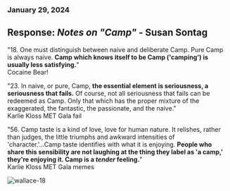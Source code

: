 ### January 29, 2024
## Response: *Notes on "Camp"* - Susan Sontag

<!--Possible numbers to respond to?

5. "And movie criticism (like lists of "The 10 Best Bad Movies I Have Seen") is probably the greatest popularizer of Camp taste today, because most people still go to the movies in a high-spirited and unpretentious way." (p. 3)
  Reminds me of Watch Mojo lists and tangentially, Burger King Foot Lettuce meme.

4. "Random examples of items which are part of the canon of Camp:...The Brown Derby retraurant on Sunset Boulevard in LA..." (p. 2)
  Reminds me of the big chair in Door County.

18. "One must distinguish between naive and deliberate Camp. Pure Camp is always naive. Camp which knows itself to be Camp ('camping') is usually less satisfying."
  Cocaine Bear!

23. "In naive, or pure, Camp, the essential element is seriousness, a seriousness that fails. Of course, not all seriousness that fails can be redeemed as Camp. Only that which has the proper mixture of the exaggerated, the fantastic, the passionate, and the naive."
&
24. "When something is just bad (rather than Camp), it's often because it is too mediocre in its ambition. The artist hasn't attempted to do anything really outlandish. ('It's too much,' 'It's too fantastic,' 'It's not to be believed,' are standard phrases of Camp enthusiasm.)"
  Reminds me of the Karlie Kloss MET Gala meme. (Both 23 & 24)

56. "Camp taste is a kind of love, love for human nature. It relishes, rather than judges, the little triumphs and awkward intensities of 'character.'...Camp taste identifies with what it is enjoying. People who share this sensibility are not laughing at the thing they label as 'a camp,' they're enjoying it. Camp is a *tender* feeling."
  Response to Karlie Kloss MET Gala meme.

-->

"18. One must distinguish between naive and deliberate Camp. Pure Camp is always naive. **Camp which knows itself to be Camp ('camping') is usually less satisfying.**"  
  Cocaine Bear! 

"23. In naive, or pure, Camp, **the essential element is seriousness, a seriousness that fails.** Of course, not all seriousness that fails can be redeemed as Camp. Only that which has the proper mixture of the exaggerated, the fantastic, the passionate, and the naive."  
  Karlie Kloss MET Gala fail

"56. Camp taste is a kind of love, love for human nature. It relishes, rather than judges, the little triumphs and awkward intensities of 'character.'...Camp taste identifies with what it is enjoying. **People who share this sensibility are not laughing at the thing they label as 'a camp,' they're enjoying it. Camp is a *tender* feeling.**"  
  Karlie Kloss MET Gala memes

![wallace-18](https://github.com/rwalla3/IDEA_322_responses/assets/157409525/2dd5b4ca-218a-413a-bcfa-34787f52de4f)


  

